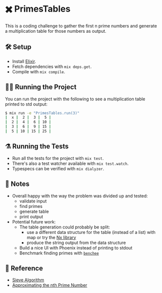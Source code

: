 # ✖️ PrimesTables

This is a coding challenge to gather the first n prime numbers and generate
a multiplication table for those numbers as output.

## 🛠️ Setup

- Install [Elixir](https://elixir-lang.org/install.html).
- Fetch dependencies with `mix deps.get`.
- Compile with `mix compile`.

## 🏃‍♀️ Running the Project

You can run the project with the following to see a multiplication table
printed to std output:

```sh
$ mix run -e "PrimesTables.run(3)"
|  x |  2 |  3 |  5 |
|  2 |  4 |  6 | 10 |
|  3 |  6 |  9 | 15 |
|  5 | 10 | 15 | 25 |
```

## ⚗️ Running the Tests

- Run all the tests for the project with `mix test`.
- There's also a test watcher available with `mix test.watch`.
- Typespecs can be verified with `mix dialyzer`.

## 📝 Notes

- Overall happy with the way the problem was divided up and tested:
    - validate input
    - find primes
    - generate table
    - print output
- Potential future work:
    - The table generation could probably be split:
        - use a different data structure for the table (instead of a list) with map or try the [Nx library](https://hexdocs.pm/nx/Nx.html)
        - produce the string output from the data structure
  - Build a nice UI with Phoenix instead of printing to stdout
  - Benchmark finding primes with [`benchee`](https://github.com/bencheeorg/benchee)

## 📖 Reference

- [Sieve Algorithm](https://en.wikipedia.org/wiki/Sieve_of_Eratosthenes)
- [Approximating the nth Prime Number](https://en.wikipedia.org/wiki/Prime_number_theorem#Approximations_for_the_nth_prime_number)
